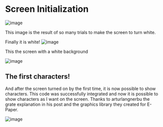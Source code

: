 

# Screen Initialization


![image](https://user-images.githubusercontent.com/25968721/77260017-95d7e800-6c5b-11ea-9ece-bd75f447266b.png)

This image is the result of so many trials to make the screen to turn white.

Finally it is white!
![image](https://user-images.githubusercontent.com/25968721/77261921-7a270e80-6c68-11ea-9b7b-a1b678f0d5b0.png)

This the screen with a white background

![image](https://user-images.githubusercontent.com/25968721/77262003-03d6dc00-6c69-11ea-9793-f876b80786c8.png)


## The first characters!

And after the screen turned on by the first time, it is now possible to show characters. 
This code was successfully integrated and now it is possible to show characters as I want
on the screen. Thanks to arturlangnerbu the grate explanation in his post and the graphics library 
they created for E-Paper.

![image](https://user-images.githubusercontent.com/25968721/77834247-bd2a2b80-7119-11ea-8aaf-d25a87daa721.png)
